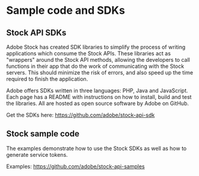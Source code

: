 # Sample code and SDKs

## Stock API SDKs
Adobe Stock has created SDK libraries to simplify the process of writing applications which consume the Stock APIs. These libraries act as "wrappers" around the Stock API methods, allowing the developers to call functions in their app that do the work of communicating with the Stock servers. This should minimize the risk of errors, and also speed up the time required to finish the application.

Adobe offers SDKs written in three languages: PHP, Java and JavaScript. Each page has a README with instructions on how to install, build and test the libraries. All are hosted as open source software by Adobe on GitHub.

Get the SDKs here:
https://github.com/adobe/stock-api-sdk

## Stock sample code
The examples demonstrate how to use the Stock SDKs as well as how to generate service tokens. 

Examples:
https://github.com/adobe/stock-api-samples

